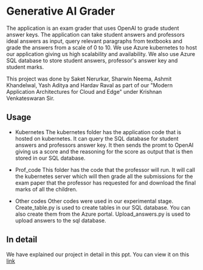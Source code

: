 # Generative AI Grader

The application is an exam grader that uses OpenAI to grade student answer keys. The application can take student answers and professors ideal answers as input, query relevant paragraphs from textbooks and grade the answers from a scale of 0 to 10. We use Azure kubernetes to host our application giving us high scalability and availability. We also use Azure SQL database to store student answers, professor's answer key and student marks.

This project was done by Saket Nerurkar, Sharwin Neema, Ashmit Khandelwal, Yash Aditya and Hardav Raval as part of our "Modern Application Architectures for Cloud and Edge" under Krishnan Venkateswaran Sir.				


## Usage

- Kubernetes 
The kubernetes folder has the application code that is hosted on kubernetes. It can query the SQL database for student answers and professors answer key. It then sends the promt to OpenAI giving us a score and the reasoning for the score as output that is then stored in our SQL database.

- Prof_code
This folder has the code that the professor will run. It will call the kubernetes server which will then grade all the submissions for the exam paper that the professor has requested for and download the final marks of all the children.

- Other codes
Other codes were used in our experimental stage. Create_table.py is used to create tables in our SQL database. You can also create them from the Azure portal. Upload_answers.py is used to upload answers to the sql database.

## In detail

We have explained our project in detail in this ppt. You can view it on this [link](https://www.canva.com/design/DAGFIO2O-dY/yHgzrXKPLlXAWwFP-F0eDA/edit?utm_content=DAGFIO2O-dY&utm_campaign=designshare&utm_medium=link2&utm_source=sharebutton)

